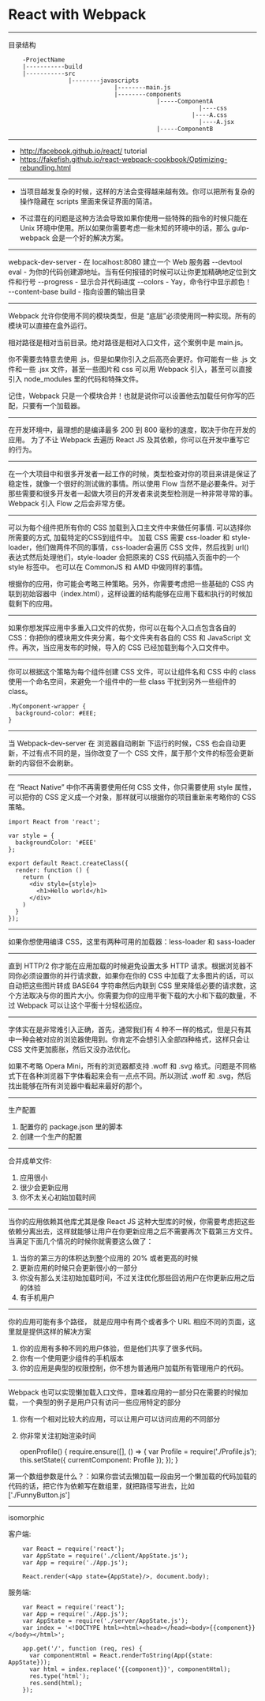 # React with Webpack

--------------------------------------------------------------------------------------------------
目录结构

		-ProjectName
		|-----------build
		|-----------src
		             |--------javascripts
		                          |--------main.js
		                          |--------components
		                                      |-----ComponentA
		                                      	          |----css
		                                      			|----A.css
		                                                  |----A.jsx
		                                      |-----ComponentB

--------------------------------------------------------------------------------------------------

- http://facebook.github.io/react/ tutorial
- https://fakefish.github.io/react-webpack-cookbook/Optimizing-rebundling.html


--------------------------------------------------------------------------------------------------

- 当项目越发复杂的时候，这样的方法会变得越来越有效。你可以把所有复杂的操作隐藏在 scripts 里面来保证界面的简洁。

- 不过潜在的问题是这种方法会导致如果你使用一些特殊的指令的时候只能在 Unix 环境中使用。所以如果你需要考虑一些未知的环境中的话，那么 gulp-webpack 会是一个好的解决方案。

--------------------------------------------------------------------------------------------------

webpack-dev-server - 在 localhost:8080 建立一个 Web 服务器
--devtool eval - 为你的代码创建源地址。当有任何报错的时候可以让你更加精确地定位到文件和行号
--progress - 显示合并代码进度
--colors - Yay，命令行中显示颜色！
--content-base build - 指向设置的输出目录

--------------------------------------------------------------------------------------------------

Webpack 允许你使用不同的模块类型，但是 “底层”必须使用同一种实现。所有的模块可以直接在盒外运行。

相对路径是相对当前目录。绝对路径是相对入口文件，这个案例中是 main.js。

你不需要去特意去使用 .js，但是如果你引入之后高亮会更好。你可能有一些 .js 文件和一些 .jsx 文件，甚至一些图片和 css 可以用 Webpack 引入，甚至可以直接引入 node_modules 里的代码和特殊文件。

记住，Webpack 只是一个模块合并！也就是说你可以设置他去加载任何你写的匹配，只要有一个加载器。

--------------------------------------------------------------------------------------------------

在开发环境中，最理想的是编译最多 200 到 800 毫秒的速度，取决于你在开发的应用。
为了不让 Webpack 去遍历 React JS 及其依赖，你可以在开发中重写它的行为。

--------------------------------------------------------------------------------------------------

在一个大项目中和很多开发者一起工作的时候，类型检查对你的项目来讲是保证了稳定性，就像一个很好的测试做的事情。所以使用 Flow 当然不是必要条件。对于那些需要和很多开发者一起做大项目的开发者来说类型检测是一种非常寻常的事。
Webpack 引入 Flow 之后会非常方便。

--------------------------------------------------------------------------------------------------

可以为每个组件把所有你的 CSS 加载到入口主文件中来做任何事情.
可以选择你所需要的方式, 加载特定的CSS到组件中。
加载 CSS 需要 css-loader 和 style-loader，他们做两件不同的事情，css-loader会遍历 CSS 文件，然后找到 url() 表达式然后处理他们，style-loader 会把原来的 CSS 代码插入页面中的一个 style 标签中。
也可以在 CommonJS 和 AMD 中做同样的事情。

根据你的应用，你可能会考略三种策略。另外，你需要考虑把一些基础的 CSS 内联到初始容器中（index.html），这样设置的结构能够在应用下载和执行的时候加载剩下的应用。

--------------------------------------------------------------------------------------------------

如果你想发挥应用中多重入口文件的优势，你可以在每个入口点包含各自的 CSS：你把你的模块用文件夹分离，每个文件夹有各自的 CSS 和 JavaScript 文件。再次，当应用发布的时候，导入的 CSS 已经加载到每个入口文件中。

--------------------------------------------------------------------------------------------------

你可以根据这个策略为每个组件创建 CSS 文件，可以让组件名和 CSS 中的 class 使用一个命名空间，来避免一个组件中的一些 class 干扰到另外一些组件的 class。

	.MyComponent-wrapper {
	  background-color: #EEE;
	}

--------------------------------------------------------------------------------------------------

当 Webpack-dev-server 在 浏览器自动刷新 下运行的时候，CSS 也会自动更新，不过有点不同的是，当你改变了一个 CSS 文件，属于那个文件的标签会更新新的内容但不会刷新。

--------------------------------------------------------------------------------------------------

在 “React Native” 中你不再需要使用任何 CSS 文件，你只需要使用 style 属性，可以把你的 CSS 定义成一个对象，那样就可以根据你的项目重新来考略你的 CSS 策略。

	import React from 'react';
	
	var style = {
	  backgroundColor: '#EEE'
	};
	
	export default React.createClass({
	  render: function () {
	    return (
	      <div style={style}>
	        <h1>Hello world</h1>
	      </div>
	    )
	  }
	});

--------------------------------------------------------------------------------------------------

如果你想使用编译 CSS，这里有两种可用的加载器：less-loader 和 sass-loader

--------------------------------------------------------------------------------------------------

直到 HTTP/2 你才能在应用加载的时候避免设置太多 HTTP 请求。根据浏览器不同你必须设置你的并行请求数，如果你在你的 CSS 中加载了太多图片的话，可以自动把这些图片转成 BASE64 字符串然后内联到 CSS 里来降低必要的请求数，这个方法取决与你的图片大小。你需要为你的应用平衡下载的大小和下载的数量，不过 Webpack 可以让这个平衡十分轻松适应。

--------------------------------------------------------------------------------------------------

字体实在是非常难引入正确，首先，通常我们有 4 种不一样的格式，但是只有其中一种会被对应的浏览器使用到。你肯定不会想引入全部四种格式，这样只会让 CSS 文件更加膨胀，然后又没办法优化。

如果不考略 Opera Mini，所有的浏览器都支持 .woff 和 .svg 格式。问题是不同格式下在各种浏览器下字体看起来会有一点点不同。所以测试 .woff 和 .svg，然后找出能够在所有浏览器中看起来最好的那个。

--------------------------------------------------------------------------------------------------

生产配置

1. 配置你的 package.json 里的脚本
2. 创建一个生产的配置

--------------------------------------------------------------------------------------------------

合并成单文件:

1. 应用很小
2. 很少会更新应用
3. 你不太关心初始加载时间

--------------------------------------------------------------------------------------------------

当你的应用依赖其他库尤其是像 React JS 这种大型库的时候，你需要考虑把这些依赖分离出去，这样就能够让用户在你更新应用之后不需要再次下载第三方文件。当满足下面几个情况的时候你就需要这么做了：

1. 当你的第三方的体积达到整个应用的 20% 或者更高的时候
2. 更新应用的时候只会更新很小的一部分
3. 你没有那么关注初始加载时间，不过关注优化那些回访用户在你更新应用之后的体验
4. 有手机用户

--------------------------------------------------------------------------------------------------

你的应用可能有多个路径， 就是应用中有两个或者多个 URL 相应不同的页面，这里就是提供这样的解决方案

1. 你的应用有多种不同的用户体验，但是他们共享了很多代码。
2. 你有一个使用更少组件的手机版本
3. 你的应用是典型的权限控制，你不想为普通用户加载所有管理用户的代码。

--------------------------------------------------------------------------------------------------

Webpack 也可以实现懒加载入口文件，意味着应用的一部分只在需要的时候加载，一个典型的例子是用户只有访问一些应用特定的部分

1. 你有一个相对比较大的应用，可以让用户可以访问应用的不同部分
2. 你非常关注初始渲染时间

	openProfile() {
	    require.ensure([], () => {
	      var Profile = require('./Profile.js');
	      this.setState({
	        currentComponent: Profile
	      });
	    });
	}

第一个数组参数是什么？：如果你尝试去懒加载一段由另一个懒加载的代码加载的代码的话，把它作为依赖写在数组里，就把路径写进去，比如 ['./FunnyButton.js']

--------------------------------------------------------------------------------------------------

isomorphic

客户端:

		var React = require('react');
		var AppState = require('./client/AppState.js');
		var App = require('./App.js');

		React.render(<App state={AppState}/>, document.body);

服务端:

		var React = require('react');
		var App = require('./App.js');
		var AppState = require('./server/AppState.js');
		var index = '<!DOCTYPE html><html><head></head><body>{{component}}</body></html>';

		app.get('/', function (req, res) {
		  var componentHtml = React.renderToString(App({state: AppState}));
		  var html = index.replace('{{component}}', componentHtml);
		  res.type('html');
		  res.send(html);
		});
